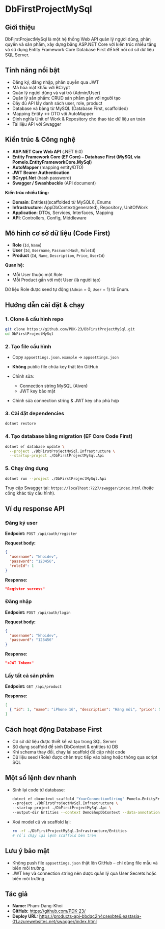 # DbFirstProjectMySql

## Giới thiệu

DbFirstProjectMySql là một hệ thống Web API quản lý người dùng, phân quyền và sản phẩm, xây dựng bằng ASP.NET Core với kiến trúc nhiều tầng và sử dụng Entity Framework Core Database First để kết nối cơ sở dữ liệu SQL Server.

## Tính năng nổi bật

* Đăng ký, đăng nhập, phân quyền qua JWT
* Mã hóa mật khẩu với BCrypt
* Quản lý người dùng và vai trò (Admin/User)
* Quản lý sản phẩm: CRUD sản phẩm gắn với người tạo
* Đầy đủ API lấy danh sách user, role, product
* Database và bảng từ MySQL (Database First, scaffolded)
* Mapping Entity ↔ DTO với AutoMapper
* Định nghĩa Unit of Work & Repository cho thao tác dữ liệu an toàn
* Tài liệu API với Swagger

## Kiến trúc & Công nghệ

* **ASP.NET Core Web API** (.NET 9.0)
* **Entity Framework Core (EF Core) – Database First (MySQL via Pomelo.EntityFrameworkCore.MySql)**
* **AutoMapper** (mapping entity/DTO)
* **JWT Bearer Authentication**
* **BCrypt.Net** (hash password)
* **Swagger / Swashbuckle** (API document)

**Kiến trúc nhiều tầng:**

* **Domain**: Entities((scaffolded từ MySQL)), Enums
* **Infrastructure**: AppDbContext(generated), Repository, UnitOfWork
* **Application**: DTOs, Services, Interfaces, Mapping
* **API**: Controllers, Config, Middleware

## Mô hình cơ sở dữ liệu (Code First)

* **Role** (`Id`, `Name`)
* **User** (`Id`, `Username`, `PasswordHash`, `RoleId`)
* **Product** (`Id`, `Name`, `Description`, `Price`, `UserId`)

**Quan hệ:**

* Mỗi User thuộc một Role
* Mỗi Product gắn với một User (là người tạo)

Dữ liệu Role được seed tự động (`Admin` = 0, `User` = 1) từ Enum.

## Hướng dẫn cài đặt & chạy

### 1. Clone & cấu hình repo

```bash
git clone https://github.com/PDK-23/DbFirstProjectMySql.git
cd DbFirstProjectMySql
```

### 2. Tạo file cấu hình

* Copy `appsettings.json.example` → `appsettings.json`
* **Không** public file chứa key thật lên GitHub
* Chỉnh sửa:

  * Connection string MySQL (Aiven)
  * JWT key bảo mật 
    
* Chỉnh sửa connection string & JWT key cho phù hợp

### 3. Cài đặt dependencies

```bash
dotnet restore
```

### 4. Tạo database bằng migration (EF Core Code First)

```bash
dotnet ef database update \
  --project ./DbFirstProjectMySql.Infrastructure \
  --startup-project ./DbFirstProjectMySql.Api
```

### 5. Chạy ứng dụng

```bash
dotnet run --project ./DbFirstProjectMySql.Api
```

Truy cập Swagger tại: `https://localhost:7227/swagger/index.html` (hoặc cổng khác tùy cấu hình).

## Ví dụ response API

### Đăng ký user

**Endpoint:** `POST /api/auth/register`

**Request body:**

```json
{
  "username": "khoidev",
  "password": "123456",
  "roleId": 1
}
```

**Response:**

```json
"Register success"
```

### Đăng nhập

**Endpoint:** `POST /api/auth/login`

**Request body:**

```json
{
  "username": "khoidev",
  "password": "123456"
}
```

**Response:**

```json
"<JWT Token>"
```

### Lấy tất cả sản phẩm

**Endpoint:** `GET /api/product`

**Response:**

```json
[
  { "id": 1, "name": "iPhone 16", "description": "Hàng mới", "price": 500, "userId": 2 }
]
```

## Cách hoạt động Database First

* Cơ sở dữ liệu được thiết kế và tạo trong SQL Server
* Sử dụng scaffold để sinh DbContext & entities từ DB
* Khi schema thay đổi, chạy lại scaffold để cập nhật code
* Dữ liệu seed (Role) được chèn trực tiếp vào bảng hoặc thông qua script SQL

## Một số lệnh dev nhanh

* Sinh lại code từ database:

  ```bash
  dotnet ef dbcontext scaffold "YourConnectionString" Pomelo.EntityFrameworkCore.MySql \
  --project ./DbFirstProjectMySql.Infrastructure \
  --startup-project ./DbFirstProjectMySql.Api \
  --output-dir Entities --context DemoShopDbContext --data-annotations --use-database-names
  ```

* Xoá model cũ và scaffold lại:
  
  ```bash
  rm -rf ./DbFirstProjectMySql.Infrastructure/Entities
  # rồi chạy lại lệnh scaffold bên trên
  ```

## Lưu ý bảo mật

* Không push file `appsettings.json` thật lên GitHub – chỉ dùng file mẫu và biến môi trường.
* JWT key và connection string nên được quản lý qua User Secrets hoặc biến môi trường.

## Tác giả

* **Name:** Pham-Dang-Khoi
* **GitHub:** https://github.com/PDK-23/
* **Deploy URL:** https://products-api-bbdqc2h4csexbte6.eastasia-01.azurewebsites.net/swagger/index.html
